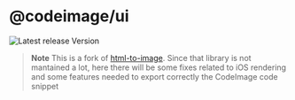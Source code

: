 # @codeimage/ui

![Latest release Version](https://img.shields.io/badge/dynamic/json?style=for-the-badge&color=success&label=Version&query=version&url=https%3A%2F%2Fraw.githubusercontent.com%2Friccardoperra%2Fcodeimage%2Fmain%2Fpackages%2Fdom-export%2Fpackage.json)

> **Note** This is a fork of [html-to-image](https://github.com/bubkoo/html-to-image.git). Since that library is not mantained a lot, here there will be some fixes related to iOS rendering and some features needed
> to export correctly the CodeImage code snippet